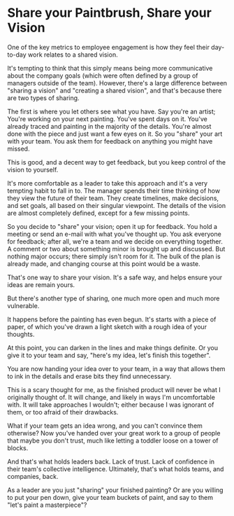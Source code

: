 # Share your Paintbrush, Share your Vision

One of the key metrics to employee engagement is how they feel their day-to-day work relates to a shared vision.

It's tempting to think that this simply means being more communicative about the company goals (which were often defined by a group of managers outside of the team). However, there's a large difference between "sharing a vision" and "creating a shared vision", and that's because there are two types of sharing.

The first is where you let others see what you have. Say you're an artist; You're working on your next painting. You've spent days on it. You've already traced and painting in the majority of the details. You're almost done with the piece and just want a few eyes on it. So you "share" your art with your team. You ask them for feedback on anything you might have missed. 

This is good, and a decent way to get feedback, but you keep control of the vision to yourself.

It's more comfortable as a leader to take this approach and it's a very tempting habit to fall in to. The manager spends their time thinking of how they view the future of their team. They create timelines, make decisions, and set goals, all based on their singular viewpoint. The details of the vision are almost completely defined, except for a few missing points.

So you decide to "share" your vision; open it up for feedback. You hold a meeting or send an e-mail with what you've thought up. You ask everyone for feedback; after all, we're a team and we decide on everything together. A comment or two about something minor is brought up and discussed. But nothing major occurs; there simply isn't room for it. The bulk of the plan is already made, and changing course at this point would be a waste.

That's one way to share your vision. It's a safe way, and helps ensure your ideas are remain yours.

But there's another type of sharing, one much more open and much more vulnerable.

It happens before the painting has even begun. It's starts with a piece of paper, of which you've drawn a light sketch with a rough idea of your thoughts.

At this point, you can darken in the lines and make things definite. Or you give it to your team and say, "here's my idea, let's finish this together".

You are now handing your idea over to your team, in a way that allows them to ink in the details and erase bits they find unnecessary.

This is a scary thought for me, as the finished product will never be what I originally thought of. It will change, and likely in ways I'm uncomfortable with. It will take approaches I wouldn't; either because I was ignorant of them, or too afraid of their drawbacks.

What if your team gets an idea wrong, and you can't convince them otherwise? Now you've handed over your great work to a group of people that maybe you don't trust, much like letting a toddler loose on a tower of blocks.

And that's what holds leaders back. Lack of trust. Lack of confidence in their team's collective intelligence. Ultimately, that's what holds teams, and companies, back.

As a leader are you just "sharing" your finished painting?  Or are you willing to put your pen down, give your team buckets of paint, and say to them "let's paint a masterpiece"?